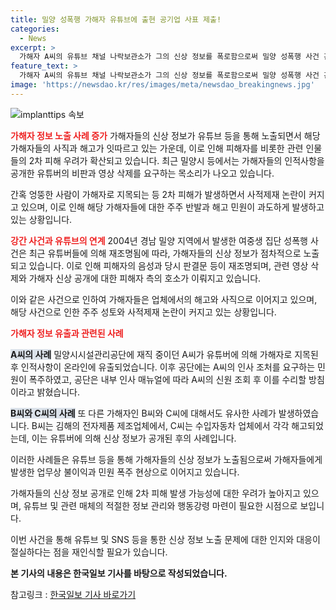 ```yaml
---
title: 밀양 성폭행 가해자 유튜브에 출현 공기업 사표 제출!
categories:
  - News
excerpt: >
  가해자 A씨의 유튜브 채널 나락보관소가 그의 신상 정보를 폭로함으로써 밀양 성폭행 사건 관련 재직 중이던 A씨에 대한 민원과 공단의 조치 요구가 증가했다. 공단은 A씨의 신상 조회 후 이번 주 내 사직서를 처리할 예정이라 밝혔으며, 유튜버들에 의한 가해자들의 신상 공개로 인해 여러 가해자들이 해고되는 사례가 생기고 있다. 이에 피해자 측은 2차 피해 우려를 호소하며 유튜버의 관련 영상 삭제를 요구하고 있다.
feature_text: >
  가해자 A씨의 유튜브 채널 나락보관소가 그의 신상 정보를 폭로함으로써 밀양 성폭행 사건 관련 재직 중이던 A씨에 대한 민원과 공단의 조치 요구가 증가했다. 공단은 A씨의 신상 조회 후 이번 주 내 사직서를 처리할 예정이라 밝혔으며, 유튜버들에 의한 가해자들의 신상 공개로 인해 여러 가해자들이 해고되는 사례가 생기고 있다. 이에 피해자 측은 2차 피해 우려를 호소하며 유튜버의 관련 영상 삭제를 요구하고 있다.
image: 'https://newsdao.kr/res/images/meta/newsdao_breakingnews.jpg'
---
```


<p><img src="https://newsdao.kr/res/images/meta/newsdao_breakingnews.jpg" alt="implanttips 속보" /></p>

<p><b><span style="color: #ee2323;">가해자 정보 노출 사례 증가</span></b>
가해자들의 신상 정보가 유튜브 등을 통해 노출되면서 해당 가해자들의 사직과 해고가 잇따르고 있는 가운데, 이로 인해 피해자를 비롯한 관련 인물들의 2차 피해 우려가 확산되고 있습니다. 최근 밀양시 등에서는 가해자들의 인적사항을 공개한 유튜버의 비판과 영상 삭제를 요구하는 목소리가 나오고 있습니다.</p>

<p>간혹 엉뚱한 사람이 가해자로 지목되는 등 2차 피해가 발생하면서 사적제재 논란이 커지고 있으며, 이로 인해 해당 가해자들에 대한 주주 반발과 해고 민원이 과도하게 발생하고 있는 상황입니다.</p>

<p><b><span style="color: #ee2323;">강간 사건과 유튜브의 연계</span></b>
2004년 경남 밀양 지역에서 발생한 여중생 집단 성폭행 사건은 최근 유튜버들에 의해 재조명됨에 따라, 가해자들의 신상 정보가 점차적으로 노출되고 있습니다. 이로 인해 피해자의 음성과 당시 판결문 등이 재조명되며, 관련 영상 삭제와 가해자 신상 공개에 대한 피해자 측의 호소가 이뤄지고 있습니다.</p>

<p>이와 같은 사건으로 인하여 가해자들은 업체에서의 해고와 사직으로 이어지고 있으며, 해당 사건으로 인한 주주 성토와 사적제재 논란이 커지고 있는 상황입니다. </p>

<p><b><span style="color: #ee2323;">가해자 정보 유출과 관련된 사례</span></b></p>

<p><b><span style="background-color: #21538527;">A씨의 사례</span></b>
밀양시시설관리공단에 재직 중이던 A씨가 유튜버에 의해 가해자로 지목된 후 인적사항이 온라인에 유출되었습니다. 이후 공단에는 A씨의 인사 조처를 요구하는 민원이 폭주하였고, 공단은 내부 인사 매뉴얼에 따라 A씨의 신원 조회 후 이를 수리할 방침이라고 밝혔습니다.</p>

<p><b><span style="background-color: #21538527;">B씨와 C씨의 사례</span></b>
또 다른 가해자인 B씨와 C씨에 대해서도 유사한 사례가 발생하였습니다. B씨는 김해의 전자제품 제조업체에서, C씨는 수입자동차 업체에서 각각 해고되었는데, 이는 유튜버에 의해 신상 정보가 공개된 후의 사례입니다.</p>

<p>이러한 사례들은 유튜브 등을 통해 가해자들의 신상 정보가 노출됨으로써 가해자들에게 발생한 업무상 불이익과 민원 폭주 현상으로 이어지고 있습니다. </p>

<p>가해자들의 신상 정보 공개로 인해 2차 피해 발생 가능성에 대한 우려가 높아지고 있으며, 유튜브 및 관련 매체의 적절한 정보 관리와 행동강령 마련이 필요한 시점으로 보입니다. </p>

<p>이번 사건을 통해 유튜브 및 SNS 등을 통한 신상 정보 노출 문제에 대한 인지와 대응이 절실하다는 점을 재인식할 필요가 있습니다.</p>

<p><strong>본 기사의 내용은 한국일보 기사를 바탕으로 작성되었습니다.</strong></p>

<p>참고링크 : <a href="www.hankookilbo.com/News/Read/A2024061816210001483">한국일보 기사 바로가기</a></p>

